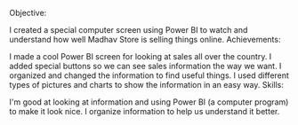 Objective:

I created a special computer screen using Power BI to watch and understand how well Madhav Store is selling things online.
Achievements:

I made a cool Power BI screen for looking at sales all over the country.
I added special buttons so we can see sales information the way we want.
I organized and changed the information to find useful things.
I used different types of pictures and charts to show the information in an easy way.
Skills:

I'm good at looking at information and using Power BI (a computer program) to make it look nice.
I organize information to help us understand it better.
